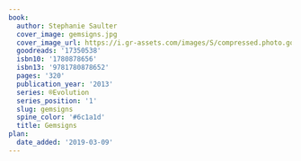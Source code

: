 ```yaml
---
book:
  author: Stephanie Saulter
  cover_image: gemsigns.jpg
  cover_image_url: https://i.gr-assets.com/images/S/compressed.photo.goodreads.com/books/1360600426l/17350538._SX98_.jpg
  goodreads: '17350538'
  isbn10: '1780878656'
  isbn13: '9781780878652'
  pages: '320'
  publication_year: '2013'
  series: ®Evolution
  series_position: '1'
  slug: gemsigns
  spine_color: '#6c1a1d'
  title: Gemsigns
plan:
  date_added: '2019-03-09'
---
```

